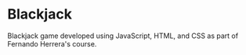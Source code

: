 # Blackjack
Blackjack game developed using JavaScript, HTML, and CSS as part of Fernando Herrera's course.
